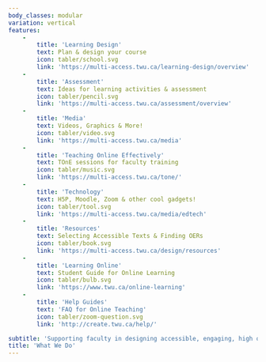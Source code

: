```yaml
---
body_classes: modular
variation: vertical
features:
    -
        title: 'Learning Design'
        text: Plan & design your course
        icon: tabler/school.svg
        link: 'https://multi-access.twu.ca/learning-design/overview'
    -
        title: 'Assessment'
        text: Ideas for learning activities & assessment
        icon: tabler/pencil.svg
        link: 'https://multi-access.twu.ca/assessment/overview'
    -
        title: 'Media'
        text: Videos, Graphics & More!
        icon: tabler/video.svg
        link: 'https://multi-access.twu.ca/media'
    -
        title: 'Teaching Online Effectively'
        text: TOnE sessions for faculty training
        icon: tabler/music.svg
        link: 'https://multi-access.twu.ca/tone/'
    -
        title: 'Technology'
        text: H5P, Moodle, Zoom & other cool gadgets!
        icon: tabler/tool.svg
        link: 'https://multi-access.twu.ca/media/edtech'
    -
        title: 'Resources'
        text: Selecting Accessible Texts & Finding OERs
        icon: tabler/book.svg
        link: 'https://multi-access.twu.ca/design/resources'
    -
        title: 'Learning Online'
        text: Student Guide for Online Learning
        icon: tabler/bulb.svg
        link: 'https://www.twu.ca/online-learning'
    -
        title: 'Help Guides'
        text: 'FAQ for Online Teaching'
        icon: tabler/zoom-question.svg
        link: 'http://create.twu.ca/help/'

subtitle: 'Supporting faculty in designing accessible, engaging, high quality online courses'
title: 'What We Do'
---
```

